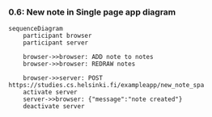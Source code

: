 ### 0.6: New note in Single page app diagram
```mermaid
sequenceDiagram
    participant browser 
    participant server
    
    browser->>browser: ADD note to notes
    browser->>browser: REDRAW notes
    
    browser->>server: POST https://studies.cs.helsinki.fi/exampleapp/new_note_spa
    activate server
    server->>browser: {"message":"note created"}
    deactivate server
    
    
```
